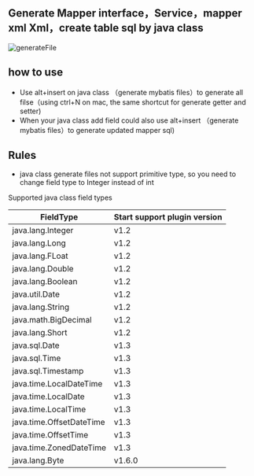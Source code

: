 ## Generate Mapper interface，Service，mapper xml Xml，create table sql by java class
![generateFile](https://raw.githubusercontent.com/gejun123456/MyBatisCodeHelper-Pro/master/screenshots/20170712_generateFiles.gif)

## how to use

- Use alt+insert on java class （generate mybatis files）to generate all filse（using ctrl+N on mac, the same shortcut for generate getter and setter)
- When your java class add field could also use alt+insert （generate mybatis files）to generate updated mapper sql)

## Rules

- java class generate files not support primitive type, so you need to change field type to Integer instead of int

Supported java class field types

| FieldType            |  Start support plugin version|
|----------------------|-------------------  |
| java.lang.Integer    |   v1.2              |
| java.lang.Long       |   v1.2              |
| java.lang.FLoat      |   v1.2              |
| java.lang.Double     |   v1.2              |
| java.lang.Boolean    |   v1.2              |
| java.util.Date       |   v1.2              |
| java.lang.String     |   v1.2              |
| java.math.BigDecimal |   v1.2              |
| java.lang.Short      |   v1.2              |
|java.sql.Date | v1.3|
|java.sql.Time | v1.3|
|java.sql.Timestamp | v1.3|
|java.time.LocalDateTime | v1.3|
|java.time.LocalDate | v1.3|
|java.time.LocalTime | v1.3|
|java.time.OffsetDateTime | v1.3|
|java.time.OffsetTime | v1.3|
|java.time.ZonedDateTime | v1.3|
| java.lang.Byte       |   v1.6.0              |
